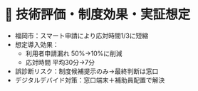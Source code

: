 # 🧪 技術評価・制度効果・実証想定

- 福岡市：スマート申請により応対時間1/3に短縮
- 想定導入効果：
  - 利用者申請漏れ 50%→10%に削減
  - 応対時間 平均30分→7分
- 誤診断リスク：制度候補提示のみ→最終判断は窓口
- デジタルデバイド対策：窓口端末＋補助員配置で解決
